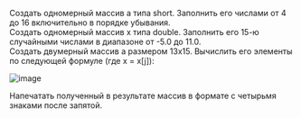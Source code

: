Создать одномерный массив a типа short. Заполнить его числами от 4 до 16 включительно в порядке убывания. <br />
Создать одномерный массив x типа double. Заполнить его 15-ю случайными числами в диапазоне от -5.0 до 11.0.<br />
Создать двумерный массив a размером 13x15. Вычислить его элементы по следующей формуле (где x = x[j]):

![image](https://user-images.githubusercontent.com/76608743/191784530-65598dec-b3e7-46e8-928d-db893b341a8d.png)

Напечатать полученный в результате массив в формате с четырьмя знаками после запятой.
